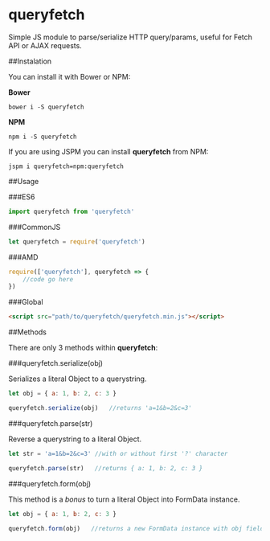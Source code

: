 # queryfetch

Simple JS module to parse/serialize HTTP query/params, useful for Fetch API or AJAX requests.

##Instalation

You can install it with Bower or NPM:

**Bower**

`bower i -S queryfetch`

**NPM**

`npm i -S queryfetch`

If you are using JSPM you can install **queryfetch** from NPM:

`jspm i queryfetch=npm:queryfetch`

##Usage

###ES6
```javascript
import queryfetch from 'queryfetch'
```

###CommonJS
```javascript
let queryfetch = require('queryfetch')
```

###AMD
```javascript
require(['queryfetch'], queryfetch => {
    //code go here
})
```

###Global
```html
<script src="path/to/queryfetch/queryfetch.min.js"></script>
```

##Methods

There are only 3 methods within **queryfetch**:

###queryfetch.serialize(obj)

Serializes a literal Object to a querystring.

```javascript
let obj = { a: 1, b: 2, c: 3 }

queryfetch.serialize(obj)   //returns 'a=1&b=2&c=3'
```

###queryfetch.parse(str)

Reverse a querystring to a literal Object.

```javascript
let str = 'a=1&b=2&c=3' //with or without first '?' character

queryfetch.parse(str)   //returns { a: 1, b: 2, c: 3 }
```

###queryfetch.form(obj)

This method is a *bonus* to turn a literal Object into FormData instance.

```javascript
let obj = { a: 1, b: 2, c: 3 }

queryfetch.form(obj)   //returns a new FormData instance with obj fields
```
